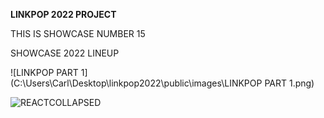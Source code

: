 **LINKPOP 2022 PROJECT**

THIS IS SHOWCASE NUMBER 15

SHOWCASE 2022 LINEUP

![LINKPOP PART 1](C:\Users\Carl\Desktop\linkpop2022\public\images\LINKPOP PART 1.png)

![REACTCOLLAPSED](C:\Users\Carl\Desktop\linkpop2022\public\images\REACTCOLLAPSED.png)
